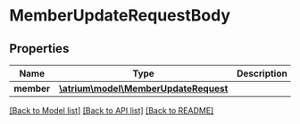 # MemberUpdateRequestBody

## Properties
Name | Type | Description | Notes
------------ | ------------- | ------------- | -------------
**member** | [**\atrium\model\MemberUpdateRequest**](MemberUpdateRequest.md) |  | [optional] 

[[Back to Model list]](../README.md#documentation-for-models) [[Back to API list]](../README.md#documentation-for-api-endpoints) [[Back to README]](../README.md)


